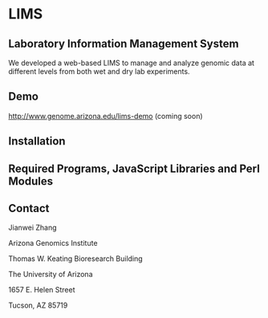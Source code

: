 # LIMS
## Laboratory Information Management System

We developed a web-based LIMS to manage and analyze genomic data at different levels from both wet and dry lab experiments.

## Demo
http://www.genome.arizona.edu/lims-demo (coming soon)

## Installation 

## Required Programs, JavaScript Libraries and Perl Modules

## Contact
Jianwei Zhang

Arizona Genomics Institute

Thomas W. Keating Bioresearch Building

The University of Arizona

1657 E. Helen Street

Tucson, AZ 85719
